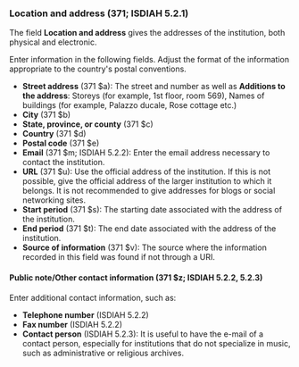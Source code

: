 ### Location and address (371; ISDIAH 5.2.1)

The field **Location and address** gives the addresses of the institution, both physical and electronic.

Enter information in the following fields. Adjust the format of the information appropriate to the country's postal conventions.

- **Street address** (371 $a): The street and number as well as **Additions to the address**: Storeys (for example, 1st floor, room 569), Names of buildings (for example, Palazzo ducale, Rose cottage etc.)  
- **City** (371 $b)
- **State, province, or county** (371 $c)
- **Country** (371 $d)
- **Postal code** (371 $e)
- **Email** (371 $m; ISDIAH 5.2.2): Enter the email address necessary to contact the institution.
- **URL** (371 $u): Use the official address of the institution. If this is not possible, give the official address of the larger institution to which it belongs. It is not recommended to give addresses for blogs or social networking sites.
- **Start period** (371 $s): The starting date associated with the address of the institution.
- **End period** (371 $t): The end date associated with the address of the institution.
- **Source of information** (371 $v): The source where the information recorded in this field was found if not through a URI.

#### Public note/Other contact information (371 $z; ISDIAH 5.2.2, 5.2.3)

Enter additional contact information, such as:
- **Telephone number** (ISDIAH 5.2.2)
- **Fax number** (ISDIAH 5.2.2)
- **Contact person** (ISDIAH 5.2.3): It is useful to have the e-mail of a contact person, especially for institutions that do not specialize in music, such as administrative or religious archives.
